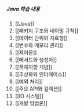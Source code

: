 ##### Java 학습 내용
1. [[Java]]
2. [[패키지 구조와 네이밍 규칙]]
3. [[데이터 단위와 자료형]]
4. [[변수와 메모리 관리]]
5. [[제어문]]
6. [[메서드와 생성자]]
7. [[객체지향 개념]]
8. [[추상화와 인터페이스]]
9. [[예외 처리]]
10. [[주요 API와 컬렉션]]
11. [[IO 시스템]]
12. [[개발 방법론]]